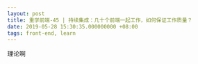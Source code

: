 ```yaml
---
layout: post
title: 重学前端-45 | 持续集成：几十个前端一起工作，如何保证工作质量？
date: 2019-05-28 15:30:35.000000000 +08:00
tags: front-end, learn
---
```


理论啊